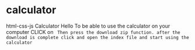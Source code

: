 # calculator
html-css-js Calculator
Hello 
To be able to use the calculator on your computer
CLICK on <code>
Then press the download zip function.
after the download is complete click and open the index file
and start using the calculator
